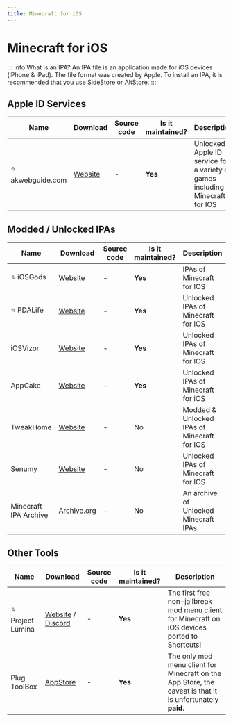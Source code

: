 ```yaml
---
title: Minecraft for iOS
---
```


# Minecraft for iOS

::: info What is an IPA?
An IPA file is an application made for iOS devices (iPhone & iPad). The file format was created by Apple. To install an IPA, it is recommended that you use [SideStore](https://sidestore.io/) or [AltStore](https://altstore.io/).
:::

## Apple ID Services

Name | Download | Source code | Is it maintained? | Description
------ | ------ | ------ | ------| ------
⭐ akwebguide.com | [Website](https://akwebguide.com/) | - | **Yes** | Unlocked Apple ID service for a variety of games including Minecraft for IOS

## Modded / Unlocked IPAs

Name | Download | Source code | Is it maintained? | Description
------ | ------ | ------ | ------| ------
⭐ iOSGods | [Website](https://iosgods.com/topic/62469-minecraft-latest-version-free-no-jailbreak-required/) | - | **Yes** | IPAs of Minecraft for IOS
⭐ PDALife | [Website](https://pdalife.com/minecraft-pocket-edition1-ios-a8721.html) | - | **Yes** | Unlocked IPAs of Minecraft for IOS
iOSVizor | [Website](https://iosvizor.com/games/arcade/minecraft-pe-ipa-download-free/) | - | **Yes** | Unlocked IPAs of Minecraft for IOS
AppCake | [Website](https://www.iphonecake.com/app_479516143_.html) | - | **Yes** | Unlocked IPAs of Minecraft for iOS
TweakHome | [Website](https://tweakhome.app/minecraft-ipa/) | - | No | Modded & Unlocked IPAs of Minecraft for IOS
Senumy | [Website](https://senumy.com/ipa-library/hacked-games/minecraft/) | - | No | Unlocked IPAs of Minecraft for IOS
Minecraft IPA Archive | [Archive.org](https://archive.org/details/minecraft-pocket-edition-versions-ipa) | - | No | An archive of Unlocked Minecraft IPAs

## Other Tools

Name | Download | Source code | Is it maintained? | Description
------ | ------ | ------ | ------| ------
⭐ Project Lumina | [Website](https://projectlumina.xyz/) / [Discord](https://discord.com/invite/7ppv6m7huM) | - | **Yes** | The first free non-jailbreak mod menu client for Minecraft on iOS devices ported to Shortcuts!
Plug ToolBox | [AppStore](https://apps.apple.com/us/app/plug-toolbox-for-minecraft/id1354063228) | - | **Yes** | The only mod menu client for Minecraft on the App Store, the caveat is that it is unfortunately **paid**.
